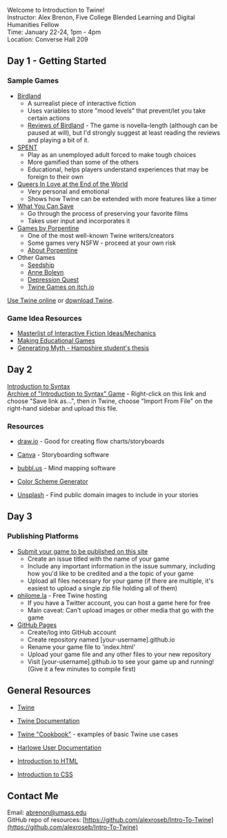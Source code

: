 Welcome to Introduction to Twine!
<br/>
Instructor: Alex Brenon, Five College Blended Learning and Digital Humanities Fellow
<br/>
Time: January 22-24, 1pm - 4pm
<br/>
Location: Converse Hall 209

## Day 1 - Getting Started

### Sample Games
- [Birdland](https://birdland.camp/) 
   - A surrealist piece of interactive fiction
   - Uses variables to store "mood levels" that prevent/let you take certain actions
   - [Reviews of Birdland](http://ifdb.tads.org/viewgame?id=ap1651hvjldbuugj) - The game is novella-length (although can be paused at will), but I'd strongly suggest at least reading the reviews and playing a bit of it.
- [SPENT](http://playspent.org/html/)
   - Play as an unemployed adult forced to make tough choices
   - More gamified than some of the others
   - Educational, helps players understand experiences that may be foreign to their own
- [Queers In Love at the End of the World](https://w.itch.io/end-of-the-world)
   - Very personal and emotional
   - Shows how Twine can be extended with more features like a timer
- [What You Can Save](https://umass.experienceplay.education/what-you-can-save/)
   - Go through the process of preserving your favorite films
   - Takes user input and incorporates it
- [Games by Porpentine](http://slimedaughter.com/games/)
   - One of the most well-known Twine writers/creators
   - Some games very NSFW - proceed at your own risk
   - [About Porpentine](http://slimedaughter.com/cv.html)
- Other Games
   - [Seedship](http://philome.la/johnayliff/seedship/play)
   - [Anne Boleyn](https://experienceplay.education/anneboleyn/)
   - [Depression Quest](http://www.depressionquest.com/dqfinal.html)
   - [Twine Games on itch.io](https://itch.io/games/tag-twine)

[Use Twine online](https://twinery.org/2) or [download Twine](https://twinery.org).

### Game Idea Resources
- [Masterlist of Interactive Fiction Ideas/Mechanics](https://emshort.blog/2008/03/06/ideas-for-interactive-fiction/)
- [Making Educational Games](https://edutwine.wordpress.com/ideas/)
- [Generating Myth - Hampshire student's thesis](http://5collbldh.org/dh/sandbox/bailey-fernandez-on-generating-myth-five-college-undergrad-fellow-projects-2017-2018/)

## Day 2
[Introduction to Syntax](assets/Twine/Twine-Intro-Game.html)
<br/>
[Archive of "Introduction to Syntax" Game](assets/Twine/Twine-Intro-Game-Archive.html) - Right-click on this link and choose "Save link as...", then in Twine, choose "Import From File" on the right-hand sidebar and upload this file.

### Resources
- [draw.io](https://www.draw.io/) - Good for creating flow charts/storyboards
- [Canva](https://www.canva.com) - Storyboarding software
- [bubbl.us](https://bubbl.us) - Mind mapping software

- [Color Scheme Generator](https://coolors.co)
- [Unsplash](https://unsplash.com/) - Find public domain images to include in your stories

## Day 3

### Publishing Platforms
- [Submit your game to be published on this site](https://github.com/alexroseb/Intro-To-Twine/issues/new)
   - Create an issue titled with the name of your game
   - Include any important information in the issue summary, including how you'd like to be credited and a the topic of your game
   - Upload all files necessary for your game (if there are multiple, it's easiest to upload a single zip file holding all of them)
- [philome.la](http://philome.la/) - Free Twine hosting
   - If you have a Twitter account, you can host a game here for free
   - Main caveat: Can't upload images or other media that go with the game
- [GitHub Pages](http://github.com)
   - Create/log into GitHub account
   - Create repository named [your-username].github.io
   - Rename your game file to 'index.html'
   - Upload your game file and any other files to your new repository
   - Visit [your-username].github.io to see your game up and running! (Give it a few minutes to compile first)

<!--
## Final Products 
Once the projects are finished, people who agree to have their games shared will have them posted here.
-->

## General Resources
- [Twine](https://twinery.org)
- [Twine Documentation](https://twinery.org/wiki/)
- [Twine "Cookbook"](https://twinery.org/cookbook/) - examples of basic Twine use cases
- [Harlowe User Documentation](https://twine2.neocities.org/)


- [Introduction to HTML](https://www.w3schools.com/html/)
- [Introduction to CSS](https://www.w3schools.com/css/default.asp)

## Contact Me
Email: [abrenon@umass.edu](mailto:abrenon@umass.edu)
<br/>
GitHub repo of resources: [https://github.com/alexroseb/Intro-To-Twine](https://github.com/alexroseb/Intro-To-Twine)